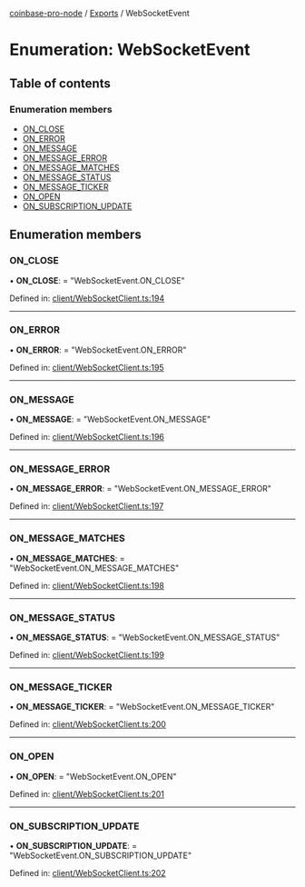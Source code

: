 [coinbase-pro-node](../README.md) / [Exports](../modules.md) / WebSocketEvent

# Enumeration: WebSocketEvent

## Table of contents

### Enumeration members

- [ON_CLOSE](websocketevent.md#on_close)
- [ON_ERROR](websocketevent.md#on_error)
- [ON_MESSAGE](websocketevent.md#on_message)
- [ON_MESSAGE_ERROR](websocketevent.md#on_message_error)
- [ON_MESSAGE_MATCHES](websocketevent.md#on_message_matches)
- [ON_MESSAGE_STATUS](websocketevent.md#on_message_status)
- [ON_MESSAGE_TICKER](websocketevent.md#on_message_ticker)
- [ON_OPEN](websocketevent.md#on_open)
- [ON_SUBSCRIPTION_UPDATE](websocketevent.md#on_subscription_update)

## Enumeration members

### ON_CLOSE

• **ON_CLOSE**: = "WebSocketEvent.ON_CLOSE"

Defined in: [client/WebSocketClient.ts:194](https://github.com/bennycode/coinbase-pro-node/blob/1018fbd/src/client/WebSocketClient.ts#L194)

---

### ON_ERROR

• **ON_ERROR**: = "WebSocketEvent.ON_ERROR"

Defined in: [client/WebSocketClient.ts:195](https://github.com/bennycode/coinbase-pro-node/blob/1018fbd/src/client/WebSocketClient.ts#L195)

---

### ON_MESSAGE

• **ON_MESSAGE**: = "WebSocketEvent.ON_MESSAGE"

Defined in: [client/WebSocketClient.ts:196](https://github.com/bennycode/coinbase-pro-node/blob/1018fbd/src/client/WebSocketClient.ts#L196)

---

### ON_MESSAGE_ERROR

• **ON_MESSAGE_ERROR**: = "WebSocketEvent.ON_MESSAGE_ERROR"

Defined in: [client/WebSocketClient.ts:197](https://github.com/bennycode/coinbase-pro-node/blob/1018fbd/src/client/WebSocketClient.ts#L197)

---

### ON_MESSAGE_MATCHES

• **ON_MESSAGE_MATCHES**: = "WebSocketEvent.ON_MESSAGE_MATCHES"

Defined in: [client/WebSocketClient.ts:198](https://github.com/bennycode/coinbase-pro-node/blob/1018fbd/src/client/WebSocketClient.ts#L198)

---

### ON_MESSAGE_STATUS

• **ON_MESSAGE_STATUS**: = "WebSocketEvent.ON_MESSAGE_STATUS"

Defined in: [client/WebSocketClient.ts:199](https://github.com/bennycode/coinbase-pro-node/blob/1018fbd/src/client/WebSocketClient.ts#L199)

---

### ON_MESSAGE_TICKER

• **ON_MESSAGE_TICKER**: = "WebSocketEvent.ON_MESSAGE_TICKER"

Defined in: [client/WebSocketClient.ts:200](https://github.com/bennycode/coinbase-pro-node/blob/1018fbd/src/client/WebSocketClient.ts#L200)

---

### ON_OPEN

• **ON_OPEN**: = "WebSocketEvent.ON_OPEN"

Defined in: [client/WebSocketClient.ts:201](https://github.com/bennycode/coinbase-pro-node/blob/1018fbd/src/client/WebSocketClient.ts#L201)

---

### ON_SUBSCRIPTION_UPDATE

• **ON_SUBSCRIPTION_UPDATE**: = "WebSocketEvent.ON_SUBSCRIPTION_UPDATE"

Defined in: [client/WebSocketClient.ts:202](https://github.com/bennycode/coinbase-pro-node/blob/1018fbd/src/client/WebSocketClient.ts#L202)
